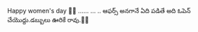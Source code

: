 Happy women's day 🎉🥳
......
...
..
ఆఫర్స్ అనగానే ఏది పడితే అది ఓపెన్ చేయొద్దు.డబ్బులు ఊరికే రావు.🤭😂
